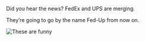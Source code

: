 Did you hear the news? FedEx and UPS are merging.

They’re going to go by the name Fed-Up from now on.  <!-- .element: class="fragment" -->

![These are funny](https://iamcarrico.github.io/dns-what-do-all-these-letters-mean/images/dad/picard.gif)  <!-- .element: class="fragment" -->
